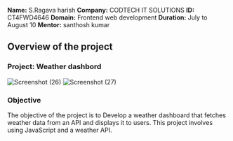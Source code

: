 **Name:** S.Ragava harish
**Company:** CODTECH IT SOLUTIONS
**ID:** CT4FWD4646
**Domain:** Frontend web development
**Duration:** July to August 10
**Mentor:** santhosh kumar

## Overview of the project

### Project: Weather dashbord
![Screenshot (26)](https://github.com/user-attachments/assets/79fd01d4-0ae3-4fbe-9b91-8e0f9efb3f3a)
![Screenshot (27)](https://github.com/user-attachments/assets/c2667f22-578c-439d-872b-f581bf31d685)

### Objective
The objective of the project is to Develop a weather dashboard that fetches weather data from an API and displays it to users. This project involves using JavaScript and a weather API. 
